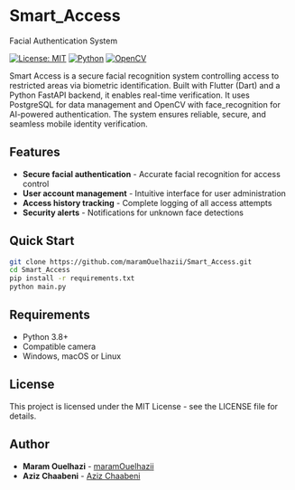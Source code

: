 # Smart_Access
Facial Authentication System

[![License: MIT](https://img.shields.io/badge/License-MIT-yellow.svg)](https://opensource.org/licenses/MIT)
[![Python](https://img.shields.io/badge/Python-3.8%2B-blue.svg)](https://www.python.org/)
[![OpenCV](https://img.shields.io/badge/OpenCV-4.5%2B-green.svg)](https://opencv.org/)

Smart Access is a secure facial recognition system controlling access to restricted areas via biometric identification. Built with Flutter (Dart) and a Python FastAPI backend, it enables real-time verification. It uses PostgreSQL for data management and OpenCV with face_recognition for AI-powered authentication. The system ensures reliable, secure, and seamless mobile identity verification.

## Features

- **Secure facial authentication** - Accurate facial recognition for access control
- **User account management** - Intuitive interface for user administration
- **Access history tracking** - Complete logging of all access attempts
- **Security alerts** - Notifications for unknown face detections

## Quick Start

```bash
git clone https://github.com/maramOuelhazii/Smart_Access.git
cd Smart_Access
pip install -r requirements.txt
python main.py
```

## Requirements

- Python 3.8+
- Compatible camera
- Windows, macOS or Linux


## License

This project is licensed under the MIT License - see the LICENSE file for details.

## Author

- **Maram Ouelhazi** - [maramOuelhazii](https://github.com/maramOuelhazii)
- **Aziz Chaabeni** - [Aziz Chaabeni](https://github.com/Aziz16072004)
